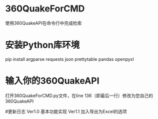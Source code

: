 # 360QuakeForCMD
使用360QuakeAPI在命令行中完成检索

# 安装Python库环境
pip install argparse requests json prettytable pandas openpyxl

# 输入你的360QuakeAPI
打开360QuakeForCMD.py文件，在line 136（即最后一行）修改为您自己的360QuakeAPI

#更新日志
Ver1.0 基本功能实现
Ver1.1 加入导出为Excel的选项
